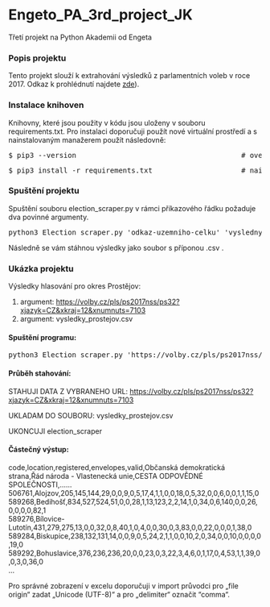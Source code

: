 # Engeto_PA_3rd_project_JK

Třetí projekt na Python Akademii od Engeta

### Popis projektu

Tento projekt slouží k extrahování výsledků z parlamentních voleb v roce 2017. Odkaz k prohlédnutí najdete [zde](https://volby.cz/pls/ps2017nss/ps3?xjazyk=CZ)).

### Instalace knihoven

Knihovny, které jsou použity v kódu jsou uloženy v souboru requirements.txt. Pro instalaci doporučuji použít nové virtuální prostředí a s nainstalovaným manažerem použít následovně:

<pre>$ pip3 --version                                       # overim verzi manažeru</pre>

<pre>$ pip3 install -r requirements.txt                     # nainstalujeme knihovny</pre>

### Spuštění projektu

Spuštění souboru election_scraper.py v rámci příkazového řádku požaduje dva povinné argumenty.

<pre>python3 Election_scraper.py 'odkaz-uzemniho-celku' 'vysledny-soubor'</pre>

Následně se vám stáhnou výsledky jako soubor s příponou .csv .

### Ukázka projektu

Výsledky hlasování pro okres Prostějov:
1. argument: https://volby.cz/pls/ps2017nss/ps32?xjazyk=CZ&xkraj=12&xnumnuts=7103
2. argument: vysledky_prostejov.csv

#### Spuštění programu:

<pre>python3 Election_scraper.py 'https://volby.cz/pls/ps2017nss/ps32?xjazyk=CZ&xkraj=12&xnumnuts=7103' 'vysledky-prostejov.csv'</pre>

#### Průběh stahování:

STAHUJI DATA Z VYBRANEHO URL: https://volby.cz/pls/ps2017nss/ps32?xjazyk=CZ&xkraj=12&xnumnuts=7103

UKLADAM DO SOUBORU: vysledky_prostejov.csv

UKONCUJI election_scraper

#### Částečný výstup:
code,location,registered,envelopes,valid,Občanská demokratická strana,Řád národa - Vlastenecká unie,CESTA ODPOVĚDNÉ SPOLEČNOSTI,......\
506761,Alojzov,205,145,144,29,0,0,9,0,5,17,4,1,1,0,0,18,0,5,32,0,0,6,0,0,1,1,15,0\
589268,Bedihošť,834,527,524,51,0,0,28,1,13,123,2,2,14,1,0,34,0,6,140,0,0,26,0,0,0,0,82,1\
589276,Bílovice-Lutotín,431,279,275,13,0,0,32,0,8,40,1,0,4,0,0,30,0,3,83,0,0,22,0,0,0,1,38,0\
589284,Biskupice,238,132,131,14,0,0,9,0,5,24,2,1,1,0,0,10,2,0,34,0,0,10,0,0,0,0,19,0\
589292,Bohuslavice,376,236,236,20,0,0,23,0,3,22,3,4,6,0,1,17,0,4,53,1,1,39,0,0,3,0,36,0\
...



Pro správné zobrazení v excelu doporučuji v import průvodci pro „file origin“ zadat „Unicode (UTF-8)“ a pro „delimiter“ označit “comma“.
